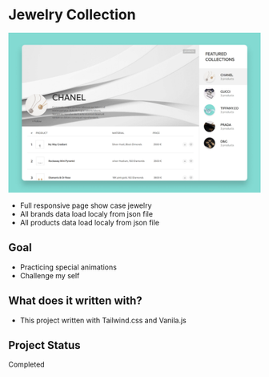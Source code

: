# Jewelry Collection
![Design preview for the todo app](jewelry-collection-preview.png)
- Full responsive page show case jewelry
- All brands data load localy from json file
- All products data load localy from json file
## Goal
- Practicing special animations
- Challenge my self
## What does it written with?
- This project written with Tailwind.css and Vanila.js
## Project Status
Completed
